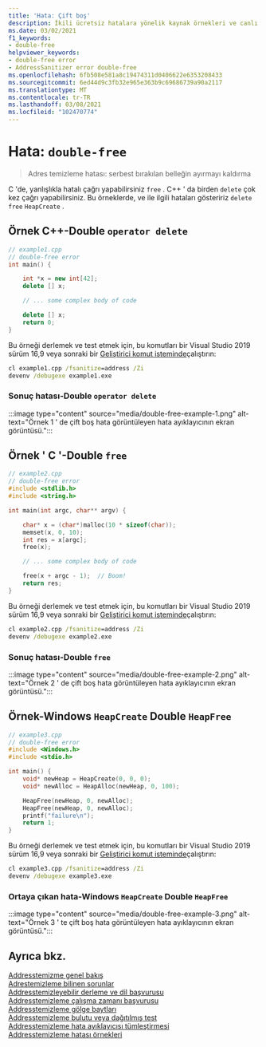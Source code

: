 ```yaml
---
title: 'Hata: Çift boş'
description: İkili ücretsiz hatalara yönelik kaynak örnekleri ve canlı hata ayıklama ekran görüntüleri.
ms.date: 03/02/2021
f1_keywords:
- double-free
helpviewer_keywords:
- double-free error
- AddressSanitizer error double-free
ms.openlocfilehash: 6fb508e581a8c19474311d0406622e6353208433
ms.sourcegitcommit: 6ed44d9c3fb32e965e363b9c69686739a90a2117
ms.translationtype: MT
ms.contentlocale: tr-TR
ms.lasthandoff: 03/08/2021
ms.locfileid: "102470774"
---
```

# <a name="error-double-free"></a>Hata: `double-free`

> Adres temizleme hatası: serbest bırakılan belleğin ayırmayı kaldırma

C 'de, yanlışlıkla hatalı çağrı yapabilirsiniz `free` . C++ ' da birden `delete` çok kez çağrı yapabilirsiniz. Bu örneklerde, ve ile ilgili hataları gösteririz `delete` `free` `HeapCreate` .

## <a name="example-c---double-operator-delete"></a>Örnek C++-Double `operator delete`

```cpp
// example1.cpp
// double-free error
int main() {

    int *x = new int[42];
    delete [] x;

    // ... some complex body of code

    delete [] x;
    return 0;
}
```

Bu örneği derlemek ve test etmek için, bu komutları bir Visual Studio 2019 sürüm 16,9 veya sonraki bir [Geliştirici komut isteminde](../build/building-on-the-command-line.md#developer_command_prompt_shortcuts)çalıştırın:

```cmd
cl example1.cpp /fsanitize=address /Zi
devenv /debugexe example1.exe
```

### <a name="resulting-error---double-operator-delete"></a>Sonuç hatası-Double `operator delete`

:::image type="content" source="media/double-free-example-1.png" alt-text="Örnek 1 ' de çift boş hata görüntüleyen hata ayıklayıcının ekran görüntüsü.":::

## <a name="example-c---double-free"></a>Örnek ' C '-Double `free`

```cpp
// example2.cpp
// double-free error
#include <stdlib.h>
#include <string.h>

int main(int argc, char** argv) {

    char* x = (char*)malloc(10 * sizeof(char));
    memset(x, 0, 10);
    int res = x[argc];
    free(x);

    // ... some complex body of code

    free(x + argc - 1);  // Boom!
    return res;
}
```

Bu örneği derlemek ve test etmek için, bu komutları bir Visual Studio 2019 sürüm 16,9 veya sonraki bir [Geliştirici komut isteminde](../build/building-on-the-command-line.md#developer_command_prompt_shortcuts)çalıştırın:

```cmd
cl example2.cpp /fsanitize=address /Zi
devenv /debugexe example2.exe
```

### <a name="resulting-error---double-free"></a>Sonuç hatası-Double `free`

:::image type="content" source="media/double-free-example-2.png" alt-text="Örnek 2 ' de çift boş hata görüntüleyen hata ayıklayıcının ekran görüntüsü.":::

## <a name="example---windows-heapcreate-double-heapfree"></a>Örnek-Windows `HeapCreate` Double `HeapFree`

```cpp
// example3.cpp
// double-free error
#include <Windows.h>
#include <stdio.h>

int main() {
    void* newHeap = HeapCreate(0, 0, 0);
    void* newAlloc = HeapAlloc(newHeap, 0, 100);

    HeapFree(newHeap, 0, newAlloc);
    HeapFree(newHeap, 0, newAlloc);
    printf("failure\n");
    return 1;
}
```

Bu örneği derlemek ve test etmek için, bu komutları bir Visual Studio 2019 sürüm 16,9 veya sonraki bir [Geliştirici komut isteminde](../build/building-on-the-command-line.md#developer_command_prompt_shortcuts)çalıştırın:

```cmd
cl example3.cpp /fsanitize=address /Zi
devenv /debugexe example3.exe
```

### <a name="resulting-error---windows-heapcreate-double-heapfree"></a>Ortaya çıkan hata-Windows `HeapCreate` Double `HeapFree`

:::image type="content" source="media/double-free-example-3.png" alt-text="Örnek 3 ' te çift boş hata görüntüleyen hata ayıklayıcının ekran görüntüsü.":::

## <a name="see-also"></a>Ayrıca bkz.

[Addresstemizme genel bakış](./asan.md)\
[Adrestemizleme bilinen sorunlar](./asan-known-issues.md)\
[Addresstemizleyebilir derleme ve dil başvurusu](./asan-building.md)\
[Addresstemizleme çalışma zamanı başvurusu](./asan-runtime.md)\
[Addresstemizleme gölge baytları](./asan-shadow-bytes.md)\
[Addresstemizleme bulutu veya dağıtılmış test](./asan-offline-crash-dumps.md)\
[Addresstemizleme hata ayıklayıcısı tümleştirmesi](./asan-debugger-integration.md)\
[Addresstemizleme hatası örnekleri](./asan-error-examples.md)
